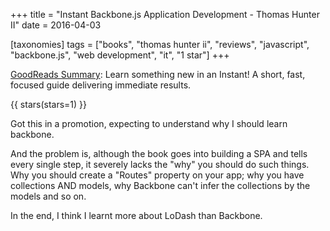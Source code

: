 +++
title = "Instant Backbone.js Application Development - Thomas Hunter II"
date = 2016-04-03

[taxonomies]
tags = ["books", "thomas hunter ii", "reviews", "javascript", "backbone.js",
"web development", "it", "1 star"]
+++

[GoodReads Summary](https://www.goodreads.com/book/show/18301513-instant-backbone-js-application-development):
Learn something new in an Instant! A short, fast, focused guide delivering
immediate results.

<!-- more -->

{{ stars(stars=1) }}

Got this in a promotion, expecting to understand why I should learn backbone.

And the problem is, although the book goes into building a SPA and tells every
single step, it severely lacks the "why" you should do such things. Why you
should create a "Routes" property on your app; why you have collections AND
models, why Backbone can't infer the collections by the models and so on.

In the end, I think I learnt more about LoDash than Backbone.
